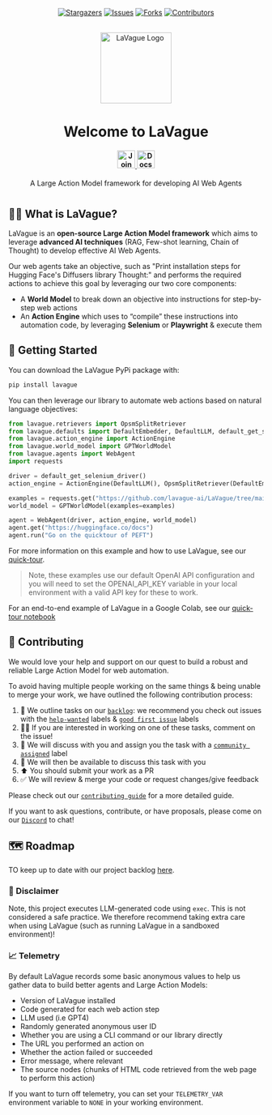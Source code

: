 <p align="center">
  <a href="https://github.com/lavague-ai/LaVague/stargazers"><img src="https://img.shields.io/github/stars/lavague-ai/LaVague.svg?style=for-the-badge" alt="Stargazers"></a>
  <a href="https://github.com/lavague-ai/LaVague/issues"><img src="https://img.shields.io/github/issues/lavague-ai/LaVague.svg?style=for-the-badge" alt="Issues"></a>
  <a href="https://github.com/lavague-ai/LaVague/network/members"><img src="https://img.shields.io/github/forks/lavague-ai/LaVague.svg?style=for-the-badge" alt="Forks"></a>
  <a href="https://github.com/lavague-ai/LaVague/graphs/contributors"><img src="https://img.shields.io/github/contributors/lavague-ai/LaVague.svg?style=for-the-badge" alt="Contributors"></a>
</p>
</br>

<div align="center">
  <img src="docs/assets/logo.png" width=140px: alt="LaVague Logo">
  <h1>Welcome to LaVague</h1>

<h4 align="center">
 <a href="https://discord.gg/SDxn9KpqX9" target="_blank">
    <!-- markdown-link-check-disable -->
    <img src="https://dcbadge.vercel.app/api/server/SDxn9KpqX9?compact=true" height='35px' alt="Join our Discord server!">
    <!-- markdown-link-check-enable -->
  </a>
  <a href="https://docs.lavague.ai/en/latest/"><img src="https://img.shields.io/badge/📄-docs-000000?style=for-the-badge&colorA=09c&colorB=555" height='35px' alt="Docs"></a>
</h4>
  <p>A Large Action Model framework for developing AI Web Agents
</p>
<h1></h1>
</div>

## 🏄‍♀️  What is LaVague?

LaVague is an **open-source Large Action Model framework** which aims to leverage **advanced AI techniques** (RAG, Few-shot learning, Chain of Thought) to develop effective AI Web Agents.

Our web agents take an objective, such as "Print installation steps for Hugging Face's Diffusers library Thought:" and performs the required actions to achieve this goal by leveraging our two core components:

- A **World Model** to break down an objective into instructions for step-by-step web actions
- An **Action Engine** which uses to “compile” these instructions into automation code, by leveraging **Selenium** or **Playwright** & execute them

## 🚀 Getting Started

You can download the LaVague PyPi package with:

```bash
pip install lavague
```
You can then leverage our library to automate web actions based on natural language objectives:

```python
from lavague.retrievers import OpsmSplitRetriever
from lavague.defaults import DefaultEmbedder, DefaultLLM, default_get_selenium_driver
from lavague.action_engine import ActionEngine
from lavague.world_model import GPTWorldModel
from lavague.agents import WebAgent
import requests

driver = default_get_selenium_driver()
action_engine = ActionEngine(DefaultLLM(), OpsmSplitRetriever(DefaultEmbedder(), top_k=3))

examples = requests.get("https://github.com/lavague-ai/LaVague/tree/main/examples/knowledge/hf_example.txt").text
world_model = GPTWorldModel(examples=examples)

agent = WebAgent(driver, action_engine, world_model)
agent.get("https://huggingface.co/docs")
agent.run("Go on the quicktour of PEFT")
```
For more information on this example and how to use LaVague, see our [quick-tour](https://docs.lavague.ai/en/latest/docs/get-started/quick-tour/).

> Note, these examples use our default OpenAI API configuration and you will need to set the OPENAI_API_KEY variable in your local environment with a valid API key for these to work.

For an end-to-end example of LaVague in a Google Colab, see our [quick-tour notebook](https://colab.research.google.com/github/lavague-ai/lavague/blob/main/docs/docs/get-started/quick-tour-notebook/quick-tour.ipynb)

## 🙋 Contributing

We would love your help and support on our quest to build a robust and reliable Large Action Model for web automation.

To avoid having multiple people working on the same things & being unable to merge your work, we have outlined the following contribution process:

1) 📢 We outline tasks on our [`backlog`](https://github.com/orgs/lavague-ai/projects/1/views/3): we recommend you check out issues with the [`help-wanted`](https://github.com/lavague-ai/LaVague/labels/help%20wanted) labels & [`good first issue`](https://github.com/lavague-ai/LaVague/labels/good%20first%20issue) labels
2) 🙋‍♀️ If you are interested in working on one of these tasks, comment on the issue! 
3) 🤝 We will discuss with you and assign you the task with a [`community assigned`](https://github.com/lavague-ai/LaVague/labels/community-assigned) label 
4) 💬 We will then be available to discuss this task with you
5) ⬆️ You should submit your work as a PR
6) ✅ We will review & merge your code or request changes/give feedback

Please check out our [`contributing guide`](./docs/docs/contributing/contributing.md) for a more detailed guide.

If you want to ask questions, contribute, or have proposals, please come on our [`Discord`](https://discord.gg/SDxn9KpqX9) to chat!

## 🗺️ Roadmap

TO keep up to date with our project backlog [here](https://github.com/orgs/lavague-ai/projects/1/views/2).

### 🚨 Disclaimer

Note, this project executes LLM-generated code using `exec`. This is not considered a safe practice. We therefore recommend taking extra care when using LaVague (such as running LaVague in a sandboxed environment)!

### 📈 Telemetry

By default LaVague records some basic anonymous values to help us gather data to build better agents and Large Action Models:

- Version of LaVague installed
- Code generated for each web action step
- LLM used (i.e GPT4)
- Randomly generated anonymous user ID
- Whether you are using a CLI command or our library directly
- The URL you performed an action on
- Whether the action failed or succeeded
- Error message, where relevant
- The source nodes (chunks of HTML code retrieved from the web page to perform this action)

If you want to turn off telemetry, you can set your `TELEMETRY_VAR` environment variable to `NONE` in your working environment.
